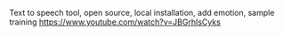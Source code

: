 

Text to speech tool, open source, local installation, add emotion, sample training
https://www.youtube.com/watch?v=JBGrhIsCyks
